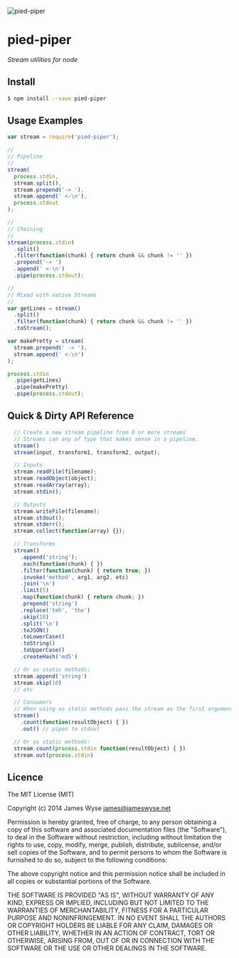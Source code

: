 ![pied-piper](https://raw.githubusercontent.com/jameswyse/pied-piper/master/docs/images/pied-piper.png)

# pied-piper
*Stream utilities for node*

## Install
```bash
$ npm install --save pied-piper
```

## Usage Examples
```javascript
var stream = require('pied-piper');

//
// Pipeline
//
stream(
  process.stdin,
  stream.split(),
  stream.prepend('-> '),
  stream.append(' <-\n'),
  process.stdout
);

//
// Chaining
//
stream(process.stdin)
  .split()
  .filter(function(chunk) { return chunk && chunk != '' })
  .prepend('-> ')
  .append(' <-\n')
  .pipe(process.stdout);

//  
// Mixed with native Streams
//
var getLines = stream()
  .split()
  .filter(function(chunk) { return chunk && chunk != '' })
  .toStream();

var makePretty = stream(
  stream.prepend(' -> '),
  stream.append(' <-\n')
);

process.stdin
  .pipe(getLines)
  .pipe(makePretty)
  .pipe(process.stdout);
```

## Quick & Dirty API Reference

```javascript
  // Create a new stream pipeline from 0 or more streams
  // Streams can any of type that makes sense in a pipeline.
  stream()
  stream(input, transform1, transform2, output);

  // Inputs
  stream.readFile(filename);
  stream.readObject(object);
  stream.readArray(array);
  stream.stdin();

  // Outputs
  stream.writeFile(filename);
  stream.stdout();
  stream.stderr();
  stream.collect(function(array) {});

  // Transforms
  stream()
    .append('string');
    .each(function(chunk) { })
    .filter(function(chunk) { return true; })
    .invoke('method', arg1, arg2, etc)
    .join('\n')
    .limit(5)
    .map(function(chunk) { return chunk; })
    .prepend('string')
    .replace('teh', 'the')
    .skip(10)
    .split('\n')
    .toJSON()
    .toLowerCase()
    .toString()
    .toUpperCase()
    .createHash('md5')

  // Or as static methods:
  stream.append('string')
  stream.skip(10)
  // etc

  // Consumers
  // When using as static methods pass the stream as the first argument.
  stream()
    .count(function(resultObject) { })
    .out() // pipes to stdout

  // Or as static methods:
  stream.count(process.stdin function(resultObject) { })
  stream.out(process.stdin)
```

## Licence

The MIT License (MIT)

Copyright (c) 2014 James Wyse <james@jameswyse.net>

Permission is hereby granted, free of charge, to any person obtaining a copy of
this software and associated documentation files (the "Software"), to deal in
the Software without restriction, including without limitation the rights to
use, copy, modify, merge, publish, distribute, sublicense, and/or sell copies of
the Software, and to permit persons to whom the Software is furnished to do so,
subject to the following conditions:

The above copyright notice and this permission notice shall be included in all
copies or substantial portions of the Software.

THE SOFTWARE IS PROVIDED "AS IS", WITHOUT WARRANTY OF ANY KIND, EXPRESS OR
IMPLIED, INCLUDING BUT NOT LIMITED TO THE WARRANTIES OF MERCHANTABILITY, FITNESS
FOR A PARTICULAR PURPOSE AND NONINFRINGEMENT. IN NO EVENT SHALL THE AUTHORS OR
COPYRIGHT HOLDERS BE LIABLE FOR ANY CLAIM, DAMAGES OR OTHER LIABILITY, WHETHER
IN AN ACTION OF CONTRACT, TORT OR OTHERWISE, ARISING FROM, OUT OF OR IN
CONNECTION WITH THE SOFTWARE OR THE USE OR OTHER DEALINGS IN THE SOFTWARE.
